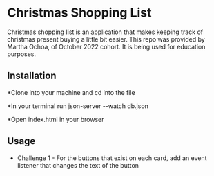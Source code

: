 # Christmas Shopping List

Christmas shopping list is an application that makes keeping track of christmas present buying a little bit easier. 
This repo was provided by Martha Ochoa, of October 2022 cohort.
It is being used for education purposes.

## Installation 

*Clone into your machine and cd into the file

*In your terminal run json-server --watch db.json

*Open index.html in your browser

## Usage 

* Challenge 1 - For the buttons that exist on each card, add an event listener that changes the text of the button 
